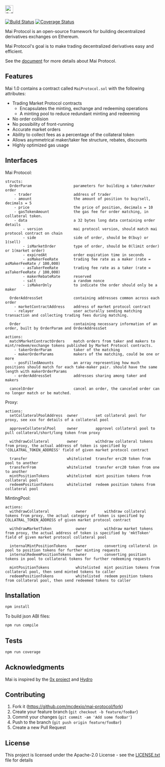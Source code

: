 # <img src="https://raw.github.com/mcdexio/mai-protocol/master/images/logo.png" height="26px" title="Mai Protocol" />

[![Build Status](https://travis-ci.org/mcdexio/mai-protocol.svg?branch=master)](https://travis-ci.org/mcdexio/mai-protocol)
[![Coverage Status](https://coveralls.io/repos/github/mcdexio/mai-protocol/badge.svg?branch=master)](https://coveralls.io/github/mcdexio/mai-protocol?branch=master)

Mai Protocol is an open-source framework for building decentralized derivatives exchanges on Ethereum.

Mai Protocol's goal is to make trading decentralized derivatives easy and efficient.

See the [document](https://github.com/mcdexio/documents/blob/master/en/mai.md) for more details about Mai Protocol.

## Features

Mai 1.0 contains a contract called `MaiProtocol.sol` with the following attributes:

* Trading Market Protocol contracts
  * Encapsulates the minting, exchange and redeeming operations
  * A minting pool to reduce redundant minting and redeeming
* No order collision
* No possibility of front-running
* Accurate market orders
* Ability to collect fees as a percentage of the collateral token
* Allows asymmetrical maker/taker fee structure, rebates, discounts
* Highly optimized gas usage

## Interfaces

Mai Protocol:
```
structs:
  OrderParam                   parameters for building a taker/maker order
    - trader                   address of trader
    - amount                   the amount of position to buy/sell, decimals = 5
    - price                    the price of position, decimals = 10
    - gasTokenAmount           the gas fee for order matching, in collateral token. 
    - data                     a 32 bytes long data containing order details
        - version              mai protocol version, should match mai protocol contract on chain
        - side                 side of order, should be 0(buy) or 1(sell)
        - isMarketOrder        type of order, should be 0(limit order) or 1(market order)
        - expiredAt            order expiration time in seconds
        - asMakerFeeRate       trading fee rate as a maker (rate = asMakerFeeRate / 100,000)
        - asTakerFeeRate       trading fee rate as a taker (rate = asTakerFeeRate / 100,000)
        - makerRebateRate      reserved
        - salt                 a random nonce
        - isMakerOnly          to indicate the order should only be a maker
	
  OrderAddressSet              containing addresses common across each order
    - marketContractAddress    address of market protocol contract
    - relayer                  user acturally sending matching transaction and collecting trading fees during matching.
	
  Order                        containing necessary information of an order, built by OrderParam and OrderAddressSet

actions:
  matchMarketContractOrders    match orders from taker and makers to mint/redeem/exchange tokens published by Market Protocol contracts.
    - takerOrderParam          taker of the matching
    - makerOrderParams         makers of the matching, could be one or more
    - posFilledAmounts         an array representing how much positions should match for each take-maker pair. should have the same length with makerOrderParams
    - orderAddressSet          addresses sharing among taker and makers

  cancelOrder                  cancel an order, the canceled order can no longer match or be matched.
```

Proxy:
```
actions:
  setCollateralPoolAddress  owner        set collateral pool for proxy, see xxx for details of a collateral pool

  approveCollateralPool     owner        approvel collateral pool to pull collateral/short/long token from proxy

  withdrawCollateral        owner        withdraw collateral tokens from proxy, the actual address of token is specified by 'COLLATRAL_TOKEN_ADDRESS' field of given market protocol contract

  transfer                  whitelisted  transfer erc20 token from pool to another
  transferFrom              whitelisted  transfer erc20 token from one to another
  mintPositionTokens        whitelisted  mint position tokens from collateral pool
  redeemPositionTokens      whitelisted  redeem position tokens from collateral pool
```

MintingPool:
```
actions:
  withdrawCollateral            owner        withdraw collateral tokens from proxy, the actual category of token is specified by COLLATRAL_TOKEN_ADDRESS of given market protocol contract

  withdrawMarketToken           owner        withdraw market tokens from proxy, the actual address of token is specified by 'mktToken' field of given market protocol collateral pool

  internalMintPositionTokens    owner        converting collateral in pool to position tokens for further minting requests
  internalRedeemPositionTokens  owner        converting position tokens in pool to collateral tokens for further redeeming requests

  mintPositionTokens            whitelisted  mint position tokens from collateral pool, then send minted tokens to caller
  redeemPositionTokens          whitelisted  redeem position tokens from collateral pool, then send redeemed tokens to caller
```

## Installation

```bash
npm install
```
To build json ABI files:

```bash
npm run compile
```

## Tests

```bash
npm run coverage
```

## Acknowledgments

Mai is inspired by the [0x project](https://github.com/0xProject) and [Hydro](https://github.com/HydroProtocol)

## Contributing

1. Fork it (<https://github.com/mcdexio/mai-protocol/fork>)
2. Create your feature branch (`git checkout -b feature/fooBar`)
3. Commit your changes (`git commit -am 'Add some fooBar'`)
4. Push to the branch (`git push origin feature/fooBar`)
5. Create a new Pull Request

## License

This project is licensed under the Apache-2.0 License - see the [LICENSE.txt](LICENSE.txt) file for details
